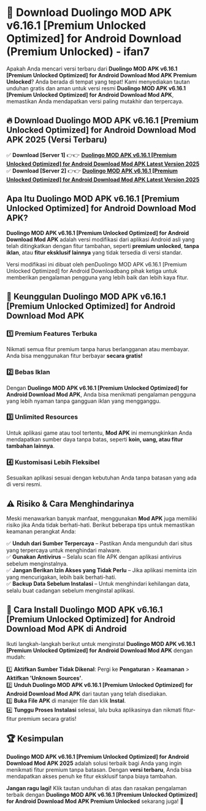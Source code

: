 # 🎯 Download Duolingo MOD APK v6.16.1 [Premium Unlocked Optimized] for Android Download (Premium Unlocked) -  ifan7

Apakah Anda mencari versi terbaru dari **Duolingo MOD APK v6.16.1 [Premium Unlocked Optimized] for Android Download Mod APK Premium Unlocked**? Anda berada di tempat yang tepat! Kami menyediakan tautan unduhan gratis dan aman untuk versi resmi **Duolingo MOD APK v6.16.1 [Premium Unlocked Optimized] for Android Download Mod APK**, memastikan Anda mendapatkan versi paling mutakhir dan terpercaya.

## 🔥 Download Duolingo MOD APK v6.16.1 [Premium Unlocked Optimized] for Android Download Mod APK 2025 (Versi Terbaru)

✅ **Download [Server 1]** 👉👉 [**Duolingo MOD APK v6.16.1 [Premium Unlocked Optimized] for Android Download Mod APK Latest Version 2025**](https://momento.my/?title=Duolingo_MOD_APK_v6.16.1_[Premium_Unlocked_Optimized]_for_Android_Download)  
✅ **Download [Server 2]** 👉👉 [**Duolingo MOD APK v6.16.1 [Premium Unlocked Optimized] for Android Download Mod APK Latest Version 2025**](https://momento.my/?title=Duolingo_MOD_APK_v6.16.1_[Premium_Unlocked_Optimized]_for_Android_Download)  

## Apa Itu Duolingo MOD APK v6.16.1 [Premium Unlocked Optimized] for Android Download Mod APK?

**Duolingo MOD APK v6.16.1 [Premium Unlocked Optimized] for Android Download Mod APK** adalah versi modifikasi dari aplikasi Android asli yang telah ditingkatkan dengan fitur tambahan, seperti **premium unlocked**, **tanpa iklan**, atau **fitur eksklusif lainnya** yang tidak tersedia di versi standar.

Versi modifikasi ini dibuat oleh penDuolingo MOD APK v6.16.1 [Premium Unlocked Optimized] for Android Downloadbang pihak ketiga untuk memberikan pengalaman pengguna yang lebih baik dan lebih kaya fitur.

## 🎯 Keunggulan Duolingo MOD APK v6.16.1 [Premium Unlocked Optimized] for Android Download Mod APK

### 1️⃣ Premium Features Terbuka
Nikmati semua fitur premium tanpa harus berlangganan atau membayar. Anda bisa menggunakan fitur berbayar **secara gratis!**

### 2️⃣ Bebas Iklan
Dengan **Duolingo MOD APK v6.16.1 [Premium Unlocked Optimized] for Android Download Mod APK**, Anda bisa menikmati pengalaman pengguna yang lebih nyaman tanpa gangguan iklan yang mengganggu.

### 3️⃣ Unlimited Resources
Untuk aplikasi game atau tool tertentu, **Mod APK** ini memungkinkan Anda mendapatkan sumber daya tanpa batas, seperti **koin, uang, atau fitur tambahan lainnya**.

### 4️⃣ Kustomisasi Lebih Fleksibel
Sesuaikan aplikasi sesuai dengan kebutuhan Anda tanpa batasan yang ada di versi resmi.

## ⚠️ Risiko & Cara Menghindarinya

Meski menawarkan banyak manfaat, menggunakan **Mod APK** juga memiliki risiko jika Anda tidak berhati-hati. Berikut beberapa tips untuk memastikan keamanan perangkat Anda:

✅ **Unduh dari Sumber Terpercaya** – Pastikan Anda mengunduh dari situs yang terpercaya untuk menghindari malware.  
✅ **Gunakan Antivirus** – Selalu scan file APK dengan aplikasi antivirus sebelum menginstalnya.  
✅ **Jangan Berikan Izin Akses yang Tidak Perlu** – Jika aplikasi meminta izin yang mencurigakan, lebih baik berhati-hati.  
✅ **Backup Data Sebelum Instalasi** – Untuk menghindari kehilangan data, selalu buat cadangan sebelum menginstal aplikasi.

## 📌 Cara Install Duolingo MOD APK v6.16.1 [Premium Unlocked Optimized] for Android Download Mod APK di Android

Ikuti langkah-langkah berikut untuk menginstal **Duolingo MOD APK v6.16.1 [Premium Unlocked Optimized] for Android Download Mod APK** dengan mudah:

1️⃣ **Aktifkan Sumber Tidak Dikenal**: Pergi ke **Pengaturan** > **Keamanan** > **Aktifkan 'Unknown Sources'**.  
2️⃣ **Unduh Duolingo MOD APK v6.16.1 [Premium Unlocked Optimized] for Android Download Mod APK** dari tautan yang telah disediakan.  
3️⃣ **Buka File APK** di manajer file dan klik **Instal**.  
4️⃣ **Tunggu Proses Instalasi** selesai, lalu buka aplikasinya dan nikmati fitur-fitur premium secara gratis!

## 🏆 Kesimpulan

**Duolingo MOD APK v6.16.1 [Premium Unlocked Optimized] for Android Download Mod APK 2025** adalah solusi terbaik bagi Anda yang ingin menikmati fitur premium tanpa batasan. Dengan **versi terbaru**, Anda bisa mendapatkan akses penuh ke fitur eksklusif tanpa biaya tambahan.

**Jangan ragu lagi!** Klik tautan unduhan di atas dan rasakan pengalaman terbaik dengan **Duolingo MOD APK v6.16.1 [Premium Unlocked Optimized] for Android Download Mod APK Premium Unlocked** sekarang juga! 🚀
